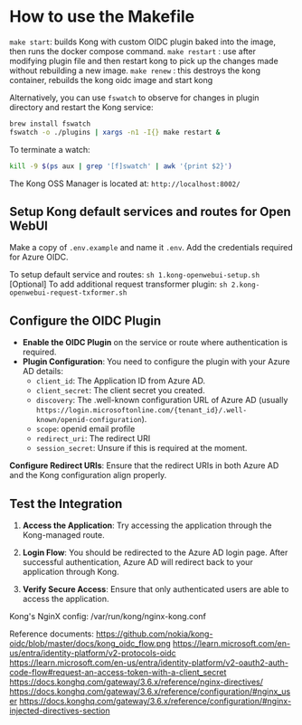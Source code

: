 # How to use the Makefile
`make start`: builds Kong with custom OIDC plugin baked into the image, then runs the docker compose command.
`make restart` : use after modifying plugin file and then restart kong to pick up the changes made without rebuilding a new image.
`make renew` : this destroys the kong container, rebuilds the kong oidc image and start kong

Alternatively, you can use `fswatch` to observe for changes in plugin directory and restart the Kong service:
```bash
brew install fswatch
fswatch -o ./plugins | xargs -n1 -I{} make restart &
```

To terminate a watch:
```bash
kill -9 $(ps aux | grep '[f]swatch' | awk '{print $2}')
```
The Kong OSS Manager is located at: `http://localhost:8002/`

## Setup Kong default services and routes for Open WebUI

Make a copy of `.env.example` and name it `.env`. Add the credentials required for Azure OIDC. 

To setup default service and routes: `sh 1.kong-openwebui-setup.sh`
[Optional] To add additional request transformer plugin: `sh 2.kong-openwebui-request-txformer.sh`

## Configure the OIDC Plugin

   - **Enable the OIDC Plugin** on the service or route where authentication is required.
   - **Plugin Configuration**: You need to configure the plugin with your Azure AD details:
     - `client_id`: The Application ID from Azure AD.
     - `client_secret`: The client secret you created.
     - `discovery`: The .well-known configuration URL of Azure AD (usually `https://login.microsoftonline.com/{tenant_id}/.well-known/openid-configuration`).
     - `scope`: openid email profile
     - `redirect_uri`: The redirect URI
     - `session_secret`: Unsure if this is required at the moment.

**Configure Redirect URIs**: Ensure that the redirect URIs in both Azure AD and the Kong configuration align properly.

## Test the Integration

1. **Access the Application**: Try accessing the application through the Kong-managed route.
2. **Login Flow**: You should be redirected to the Azure AD login page. After successful authentication, Azure AD will redirect back to your application through Kong.

3. **Verify Secure Access**: Ensure that only authenticated users are able to access the application.

Kong's NginX config: /var/run/kong/nginx-kong.conf

Reference documents: 
https://github.com/nokia/kong-oidc/blob/master/docs/kong_oidc_flow.png
https://learn.microsoft.com/en-us/entra/identity-platform/v2-protocols-oidc
https://learn.microsoft.com/en-us/entra/identity-platform/v2-oauth2-auth-code-flow#request-an-access-token-with-a-client_secret
https://docs.konghq.com/gateway/3.6.x/reference/nginx-directives/
https://docs.konghq.com/gateway/3.6.x/reference/configuration/#nginx_user
https://docs.konghq.com/gateway/3.6.x/reference/configuration/#nginx-injected-directives-section